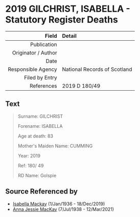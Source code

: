 ﻿---
layout: page
permalink: /sources/s24557976
---

# 2019 GILCHRIST, ISABELLA - Statutory Register Deaths

Field | Detail
---:|:---
Publication | 
Originator / Author | 
Date | 
Responsible Agency | National Records of Scotland
Filed by Entry | 
References | 2019 D 180/49

## Text

> Surname: GILCHRIST
>
> Forename: ISABELLA
>
> Age at death: 83
>
> Mother's Maiden Name: CUMMING
>
> Year: 2019
>
> Ref: 180/ 49
>
> RD Name: Golspie
>

## Source Referenced by

* [Isabella Mackay](../people/@25303611@-isabella-mackay-b1936-1-1-d2019-12-18.md) (1/Jan/1936 - 18/Dec/2019)
* [Anna Jessie MacKay](../people/@41265374@-anna-jessie-mackay-b1938-7-7-d2021-3-12.md) (7/Jul/1938 - 12/Mar/2021)
